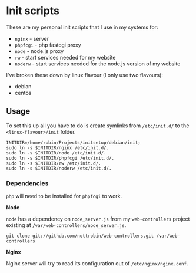 Init scripts
==

These are my personal init scripts that I use in my systems for:

- `nginx` - server
- `phpfcgi` - php fastcgi proxy
- `node` - node.js proxy
- `rw` - start services needed for my website
- `noderw` - start services needed for the node.js version of my website

I've broken these down by linux flavour (I only use two flavours):

- debian
- centos

Usage
--

To set this up all you have to do is create symlinks from `/etc/init.d/` to the `<linux-flavour>/init` folder.

```
INITDIR=/home/robin/Projects/initsetup/debian/init;
sudo ln -s $INITDIR/nginx /etc/init.d/.
sudo ln -s $INITDIR/node /etc/init.d/.
sudo ln -s $INITDIR/phpfcgi /etc/init.d/.
sudo ln -s $INITDIR/rw /etc/init.d/.
sudo ln -s $INITDIR/noderw /etc/init.d/.
```

### Dependencies

`php` will need to be installed for `phpfcgi` to work.

**Node**

`node` has a dependency on `node_server.js` from my `web-controllers` project existing at `/var/web-controllers/node_server.js`.

```
git clone git://github.com/nottrobin/web-controllers.git /var/web-controllers
```

**Nginx**

Nginx server will try to read its configuration out of `/etc/nginx/nginx.conf`.

